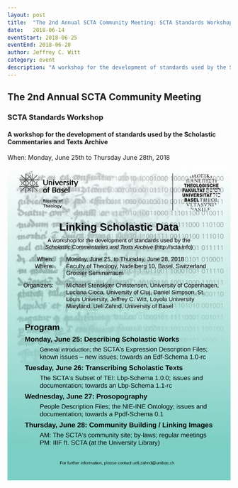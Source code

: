 ```yaml
---
layout: post
title:  "The 2nd Annual SCTA Community Meeting: SCTA Standards Workshop"
date:   2018-06-14
eventStart: 2018-06-25
eventEnd: 2018-06-28
author: Jeffrey C. Witt
category: event
description: "A workshop for the development of standards used by the Scholastic Commentaries and Texts Archive"
---
```


## The 2nd Annual SCTA Community Meeting

### SCTA Standards Workshop

#### A workshop for the development of standards used by the Scholastic Commentaries and Texts Archive

When: Monday, June 25th to Thursday June 28th, 2018

![/assets/images/SCTA-Mon-Thurs-flyer.jpg](/assets/images/SCTA-Mon-Thur-flyer.png)
